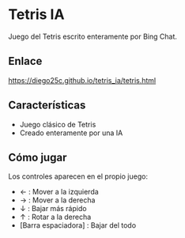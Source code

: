 # Tetris IA
Juego del Tetris escrito enteramente por Bing Chat.

## Enlace
https://diego25c.github.io/tetris_ia/tetris.html

## Características
- Juego clásico de Tetris
- Creado enteramente por una IA

## Cómo jugar
Los controles aparecen en el propio juego:
* ← : Mover a la izquierda
* → : Mover a la derecha
* ↓ : Bajar más rápido
* ↑ : Rotar a la derecha
* [Barra espaciadora] : Bajar del todo
